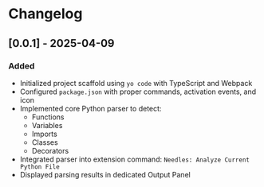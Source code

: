 # Changelog

## [0.0.1] - 2025-04-09

### Added
- Initialized project scaffold using `yo code` with TypeScript and Webpack
- Configured `package.json` with proper commands, activation events, and icon
- Implemented core Python parser to detect:
  - Functions
  - Variables
  - Imports
  - Classes
  - Decorators
- Integrated parser into extension command: `Needles: Analyze Current Python File`
- Displayed parsing results in dedicated Output Panel